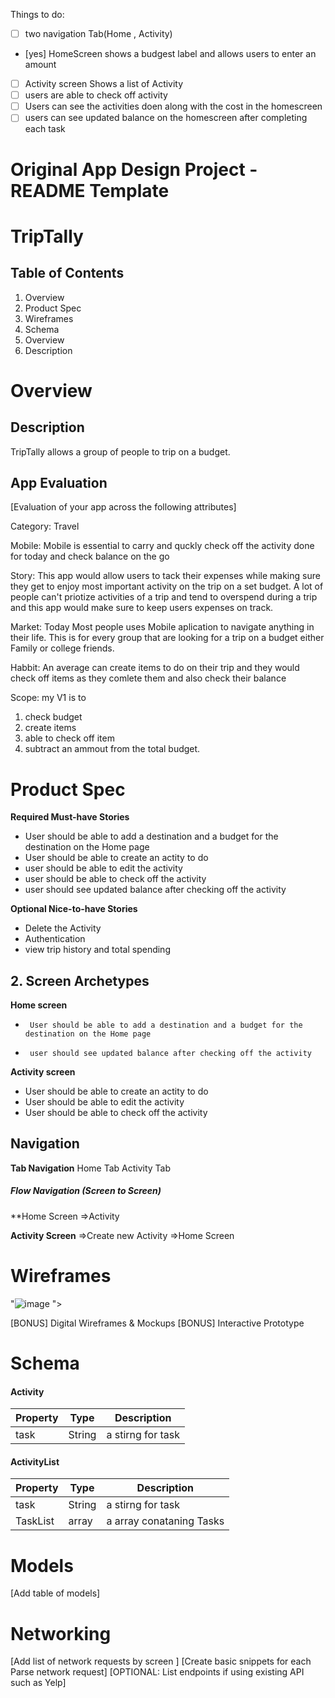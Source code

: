 Things to do: 

- [ ] two navigation Tab(Home , Activity)
- [yes] HomeScreen shows a budgest label and allows users to enter an amount
-[ ] Activity screen Shows a list of Activity
- [ ] users are able to check off activity
- [ ] Users can see the activities doen along with the cost in the homescreen
- [ ] users can see updated balance on the homescreen after completing each task

# Original App Design Project - README Template
# TripTally

## Table of Contents
1. Overview
2. Product Spec
3. Wireframes
4. Schema
5. Overview
6. Description
# Overview
## Description
TripTally allows a group of people to trip on a budget.

## App Evaluation
[Evaluation of your app across the following attributes]

Category: Travel

Mobile: Mobile is essential to carry and quckly check off the activity done for today and check balance on the go

Story: This app would allow users to tack their expenses while making sure they get to enjoy most important activity on the trip on a set budget. A lot of people can't priotize activities of a trip and tend to overspend during a trip and this app would make sure to keep users expenses on track. 


Market: Today Most people uses Mobile aplication to navigate anything in their life. This is for every group that are looking for a trip on a budget either Family or college friends. 


Habbit: An average can create items to do on their trip and they would check off items as they comlete them and also check their balance


Scope: my V1 is to 
 1. check budget
 2. create items 
 3. able to check off item 
 4. subtract an ammout from the total budget.


# Product Spec
**Required Must-have Stories**
*  User should be able to add a destination and a budget for the destination on the Home page 
*  User should be able to create an actity to do
*  user should be able to edit the activity 
* user should be able to check off the activity 
* user should see updated balance after checking off the activity

**Optional Nice-to-have Stories**
* Delete the Activity
* Authentication
* view trip history and total spending 

## 2. Screen Archetypes
**Home screen**
*      User should be able to add a destination and a budget for the destination on the Home page 
*      user should see updated balance after checking off the activity

    
**Activity screen**
* User should be able to create an actity to do
* User should be able to edit the activity
* User should be able to check off the activity



## Navigation
**Tab Navigation**
Home Tab
Activity Tab

##### Flow Navigation (Screen to Screen)
**Home Screen
  =>Activity
 
**Activity Screen**
    =>Create new Activity
    =>Home Screen


# Wireframes
 "![image](https://github.com/user-attachments/assets/82c9d58e-24ee-409d-b292-09d3668f2b38)
">



[BONUS] Digital Wireframes & Mockups
[BONUS] Interactive Prototype

# Schema
#### Activity

| Property     | Type     | Description |
| ------------ | -------- | ----------- |
| task         | String   | a stirng for task |

#### ActivityList

| Property     | Type     | Description |
| ------------ | -------- | ----------- |
| task         | String   | a stirng for task |
| TaskList     | array    | a array conataning Tasks |


# Models
[Add table of models]

# Networking
[Add list of network requests by screen ]
[Create basic snippets for each Parse network request]
[OPTIONAL: List endpoints if using existing API such as Yelp]
